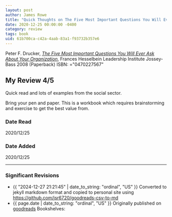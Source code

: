 ```yaml
---
layout: post
author: James Rowe
title: "Quick Thoughts on The Five Most Important Questions You Will Ever Ask About Your Organization"
date: 2020-12-25 00:00:00 -0400
category: review
tags: book 
uid: 61b700ca-c42a-4aab-83a1-f93732b357e6
---
```


Peter F. Drucker, *[The Five Most Important Questions You Will Ever Ask About Your Organization](https://www.goodreads.com/book/show/2988554)*, Frances Hesselbein Leadership Institute Jossey-Bass 2008 (Paperback) ISBN: ="0470227567"

## My Review 4/5

Quick read and lots of examples from the social sector. 

Bring your pen and paper. This is a workbook which requires brainstorming and exercise to get the best value from. 

### Date Read
2020/12/25

### Date Added
2020/12/25

---

### Significant Revisions

- {{ "2024-12-27 21:21:45" | date_to_string: "ordinal", "US" }} Converted to jekyll markdown format and copied to personal site using <https://github.com/jsr6720/goodreads-csv-to-md>
- {{ page.date | date_to_string: "ordinal", "US" }} Originally published on [goodreads](https://www.goodreads.com) Bookshelves: 